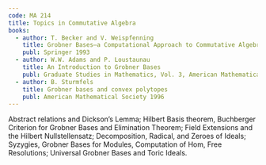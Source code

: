 ```yaml
---
code: MA 214
title: Topics in Commutative Algebra
books:
  - author: T. Becker and V. Weispfenning
    title: Grobner Bases–a Computational Approach to Commutative Algebra
    publ: Springer 1993
  - author: W.W. Adams and P. Loustaunau
    title: An Introduction to Grobner Bases
    publ: Graduate Studies in Mathematics, Vol. 3, American Mathematical Society, 1994
  - author: B. Sturmfels
    title: Grobner bases and convex polytopes
    publ: American Mathematical Society 1996
---
```

Abstract relations and Dickson’s Lemma; Hilbert Basis theorem, Buchberger Criterion for
Grobner Bases and Elimination Theorem; Field Extensions and the Hilbert Nullstellensatz;
Decomposition, Radical, and Zeroes of Ideals; Syzygies, Grobner Bases for Modules, Computation
of Hom, Free Resolutions; Universal Grobner Bases and Toric Ideals.
